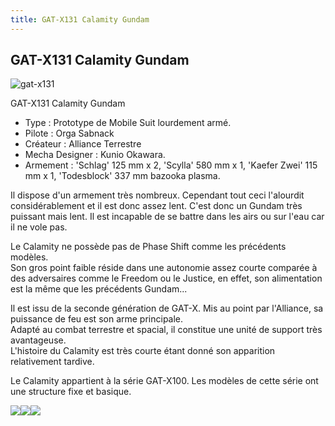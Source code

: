 ```yaml
---
title: GAT-X131 Calamity Gundam
---
```


GAT-X131 Calamity Gundam
------------------------


![gat-x131](/images/stories/saga/gundamseed/mechas/alliance/gat-x131.png)


GAT-X131 Calamity Gundam


- Type : Prototype de Mobile Suit lourdement armé.   
- Pilote : Orga Sabnack   
- Créateur : Alliance Terrestre   
- Mecha Designer : Kunio Okawara.   
- Armement : 'Schlag' 125 mm x 2, 'Scylla' 580 mm x 1, 'Kaefer Zwei' 115 mm x 1, 'Todesblock' 337 mm bazooka plasma.   
  
Il dispose d'un armement très nombreux. Cependant tout ceci l'alourdit considérablement et il est donc assez lent. C'est donc un Gundam très puissant mais lent. Il est incapable de se battre dans les airs ou sur l'eau car il ne vole pas.   
  
Le Calamity ne possède pas de Phase Shift comme les précédents modèles.   
Son gros point faible réside dans une autonomie assez courte comparée à des adversaires comme le Freedom ou le Justice, en effet, son alimentation est la même que les précédents Gundam...   
  
Il est issu de la seconde génération de GAT-X. Mis au point par l'Alliance, sa puissance de feu est son arme principale.   
Adapté au combat terrestre et spacial, il constitue une unité de support très avantageuse.   
L'histoire du Calamity est très courte étant donné son apparition relativement tardive.   
  
Le Calamity appartient à la série GAT-X100. Les modèles de cette série ont une structure fixe et basique.


![](/images/stories/saga/gundamseed/images/gundamcalamity/calamity02.jpg)![](/images/stories/saga/gundamseed/images/gundamcalamity/calamity03.jpg)![](/images/stories/saga/gundamseed/images/gundamcalamity/calamity05.jpg)

